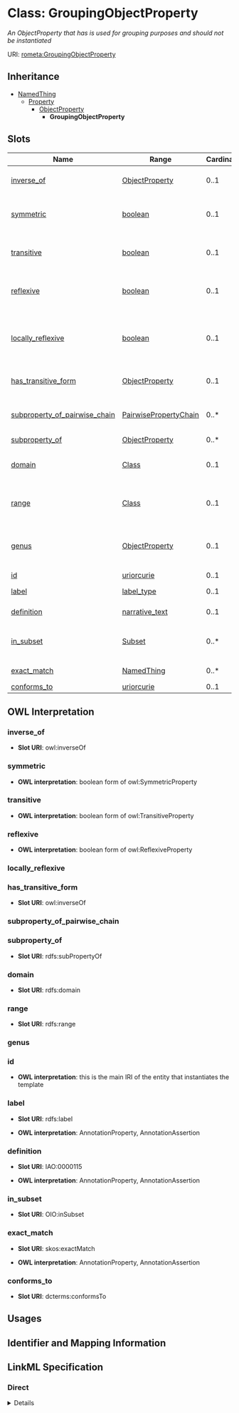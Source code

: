 # Class: GroupingObjectProperty
_An ObjectProperty that has is used for grouping purposes and should not be instantiated_








URI: [rometa:GroupingObjectProperty](http://purl.obolibrary.org/obo/ro/ro-metamodel/GroupingObjectProperty)




## Inheritance

* [NamedThing](NamedThing.md)
    * [Property](Property.md)
        * [ObjectProperty](ObjectProperty.md)
            * **GroupingObjectProperty**




## Slots

| Name | Range | Cardinality | Description  | OWL |
| ---  | --- | --- | --- | --- |
| [inverse_of](inverse_of.md) | [ObjectProperty](ObjectProperty.md) | 0..1 | connects an ObjectProperty to its inverse  |  |
| [symmetric](symmetric.md) | [boolean](boolean.md) | 0..1 | boolean form of the OWL SymmetricProperty characteristic  |  |
| [transitive](transitive.md) | [boolean](boolean.md) | 0..1 | boolean form of the OWL TransitiveProperty characteristic  |  |
| [reflexive](reflexive.md) | [boolean](boolean.md) | 0..1 | boolean form of the OWL ReflexiveProperty characteristic  |  |
| [locally_reflexive](locally_reflexive.md) | [boolean](boolean.md) | 0..1 | If s is locally_reflexive, then i.s=i for all instances i where s if a class slot for the type of i  |  |
| [has_transitive_form](has_transitive_form.md) | [ObjectProperty](ObjectProperty.md) | 0..1 | connects an ObjectProperty to its transitive form  |  |
| [subproperty_of_pairwise_chain](subproperty_of_pairwise_chain.md) | [PairwisePropertyChain](PairwisePropertyChain.md) | 0..* | connects an ObjectProperty to a chain that entails the Objectproperty  |  |
| [subproperty_of](subproperty_of.md) | [ObjectProperty](ObjectProperty.md) | 0..* | the parent relation  |  |
| [domain](domain.md) | [Class](Class.md) | 0..1 | The kinds of entity that can be the subject of the object property  |  |
| [range](range.md) | [Class](Class.md) | 0..1 | The kinds of entity that can be the object of the object property  |  |
| [genus](genus.md) | [ObjectProperty](ObjectProperty.md) | 0..1 | The part of the logical definition that indicates the parent that is being specialized  |  |
| [id](id.md) | [uriorcurie](uriorcurie.md) | 0..1 | None  |  |
| [label](label.md) | [label_type](label_type.md) | 0..1 | None  | AnnotationProperty, AnnotationAssertion |
| [definition](definition.md) | [narrative_text](narrative_text.md) | 0..1 | None  | AnnotationProperty, AnnotationAssertion |
| [in_subset](in_subset.md) | [Subset](Subset.md) | 0..* | Maps an ontology element to a subset it belongs to  |  |
| [exact_match](exact_match.md) | [NamedThing](NamedThing.md) | 0..* | None  | AnnotationProperty, AnnotationAssertion |
| [conforms_to](conforms_to.md) | [uriorcurie](uriorcurie.md) | 0..1 | None  |  |


## OWL Interpretation





### inverse_of


* __Slot URI__: owl:inverseOf












### symmetric








* __OWL interpretation__: boolean form of owl:SymmetricProperty






### transitive








* __OWL interpretation__: boolean form of owl:TransitiveProperty






### reflexive








* __OWL interpretation__: boolean form of owl:ReflexiveProperty






### locally_reflexive













### has_transitive_form


* __Slot URI__: owl:inverseOf












### subproperty_of_pairwise_chain













### subproperty_of


* __Slot URI__: rdfs:subPropertyOf












### domain


* __Slot URI__: rdfs:domain












### range


* __Slot URI__: rdfs:range












### genus













### id




* __OWL interpretation__: this is the main IRI of the entity that instantiates the template










### label


* __Slot URI__: rdfs:label





* __OWL interpretation__: AnnotationProperty, AnnotationAssertion








### definition


* __Slot URI__: IAO:0000115





* __OWL interpretation__: AnnotationProperty, AnnotationAssertion








### in_subset


* __Slot URI__: OIO:inSubset












### exact_match


* __Slot URI__: skos:exactMatch





* __OWL interpretation__: AnnotationProperty, AnnotationAssertion








### conforms_to


* __Slot URI__: dcterms:conformsTo















## Usages



## Identifier and Mapping Information











## LinkML Specification

<!-- TODO: investigate https://stackoverflow.com/questions/37606292/how-to-create-tabbed-code-blocks-in-mkdocs-or-sphinx -->

### Direct

<details>
```yaml
name: GroupingObjectProperty
description: An ObjectProperty that has is used for grouping purposes and should not
  be instantiated
from_schema: http://purl.obolibrary.org/obo/ro/ro-metamodel.yaml
is_a: ObjectProperty

```
</details>

### Induced

<details>
```yaml
name: GroupingObjectProperty
description: An ObjectProperty that has is used for grouping purposes and should not
  be instantiated
from_schema: http://purl.obolibrary.org/obo/ro/ro-metamodel.yaml
is_a: ObjectProperty
attributes:
  inverse_of:
    name: inverse_of
    description: connects an ObjectProperty to its inverse
    from_schema: http://purl.obolibrary.org/obo/ro/ro-metamodel.yaml
    domain: ObjectProperty
    slot_uri: owl:inverseOf
    inlined: true
    alias: inverse_of
    owner: GroupingObjectProperty
    range: ObjectProperty
  symmetric:
    name: symmetric
    close_mappings:
    - owl:SymmetricProperty
    annotations:
      boolean_form_of:
        tag: boolean_form_of
        value: owl:SymmetricProperty
    description: boolean form of the OWL SymmetricProperty characteristic
    from_schema: http://purl.obolibrary.org/obo/ro/ro-metamodel.yaml
    is_a: relational_logical_characteristic
    domain: ObjectProperty
    alias: symmetric
    owner: GroupingObjectProperty
    range: boolean
  transitive:
    name: transitive
    close_mappings:
    - owl:TransitiveProperty
    annotations:
      boolean_form_of:
        tag: boolean_form_of
        value: owl:TransitiveProperty
    description: boolean form of the OWL TransitiveProperty characteristic
    from_schema: http://purl.obolibrary.org/obo/ro/ro-metamodel.yaml
    is_a: relational_logical_characteristic
    domain: ObjectProperty
    alias: transitive
    owner: GroupingObjectProperty
    range: boolean
  reflexive:
    name: reflexive
    close_mappings:
    - owl:ReflexiveProperty
    annotations:
      boolean_form_of:
        tag: boolean_form_of
        value: owl:ReflexiveProperty
    description: boolean form of the OWL ReflexiveProperty characteristic
    comments:
    - it is rare for a property to be reflexive, this characteristic is added for
      completeness, consider instead locally_reflexive
    from_schema: http://purl.obolibrary.org/obo/ro/ro-metamodel.yaml
    is_a: relational_logical_characteristic
    domain: ObjectProperty
    alias: reflexive
    owner: GroupingObjectProperty
    range: boolean
  locally_reflexive:
    name: locally_reflexive
    description: If s is locally_reflexive, then i.s=i for all instances i where s
      if a class slot for the type of i
    from_schema: http://purl.obolibrary.org/obo/ro/ro-metamodel.yaml
    is_a: relational_logical_characteristic
    domain: ObjectProperty
    alias: locally_reflexive
    owner: GroupingObjectProperty
    range: boolean
  has_transitive_form:
    name: has_transitive_form
    description: connects an ObjectProperty to its transitive form
    examples:
    - value: genealogical ancestor of
      description: genealogical ancestor of is the transitive form of genealogical
        parent of
    from_schema: http://purl.obolibrary.org/obo/ro/ro-metamodel.yaml
    domain: ObjectProperty
    slot_uri: owl:inverseOf
    inlined: true
    alias: has_transitive_form
    owner: GroupingObjectProperty
    range: ObjectProperty
  subproperty_of_pairwise_chain:
    name: subproperty_of_pairwise_chain
    description: connects an ObjectProperty to a chain that entails the Objectproperty
    comments:
    - some metaclasses may choose to use this more strictly to include equivalence
    from_schema: http://purl.obolibrary.org/obo/ro/ro-metamodel.yaml
    is_a: subproperty_of
    domain: ObjectProperty
    multivalued: true
    alias: subproperty_of_pairwise_chain
    owner: GroupingObjectProperty
    range: PairwisePropertyChain
  subproperty_of:
    name: subproperty_of
    description: the parent relation
    from_schema: http://purl.obolibrary.org/obo/ro/ro-metamodel.yaml
    is_a: is_child_of
    domain: Property
    slot_uri: rdfs:subPropertyOf
    multivalued: true
    alias: subproperty_of
    owner: GroupingObjectProperty
    range: ObjectProperty
  domain:
    name: domain
    description: The kinds of entity that can be the subject of the object property
    from_schema: http://purl.obolibrary.org/obo/ro/ro-metamodel.yaml
    domain: Property
    slot_uri: rdfs:domain
    multivalued: false
    alias: domain
    owner: GroupingObjectProperty
    range: Class
  range:
    name: range
    description: The kinds of entity that can be the object of the object property
    from_schema: http://purl.obolibrary.org/obo/ro/ro-metamodel.yaml
    domain: Property
    slot_uri: rdfs:range
    multivalued: false
    alias: range
    owner: GroupingObjectProperty
    range: Class
  genus:
    name: genus
    description: The part of the logical definition that indicates the parent that
      is being specialized
    notes:
    - in RO we are typically refining an ObjectProperty, so the range is typically
      an ObjectProperty, but not always
    from_schema: http://purl.obolibrary.org/obo/ro/ro-metamodel.yaml
    is_a: is_child_of
    domain: NamedThing
    multivalued: false
    alias: genus
    owner: GroupingObjectProperty
    range: ObjectProperty
  id:
    name: id
    from_schema: http://purl.obolibrary.org/obo/ro/ro-metamodel.yaml
    domain: NamedThing
    identifier: true
    alias: id
    owner: GroupingObjectProperty
    range: uriorcurie
  label:
    name: label
    exact_mappings:
    - skos:prefLabel
    annotations:
      owl:
        tag: owl
        value: AnnotationProperty, AnnotationAssertion
    from_schema: http://purl.obolibrary.org/obo/ro/ro-metamodel.yaml
    domain: NamedThing
    slot_uri: rdfs:label
    alias: label
    owner: GroupingObjectProperty
    range: label type
  definition:
    name: definition
    exact_mappings:
    - skos:definition
    annotations:
      owl:
        tag: owl
        value: AnnotationProperty, AnnotationAssertion
    from_schema: http://purl.obolibrary.org/obo/ro/ro-metamodel.yaml
    domain: NamedThing
    slot_uri: IAO:0000115
    alias: definition
    owner: GroupingObjectProperty
    range: narrative text
  in_subset:
    name: in_subset
    description: Maps an ontology element to a subset it belongs to
    from_schema: http://purl.obolibrary.org/obo/ro/ro-metamodel.yaml
    domain: NamedThing
    slot_uri: OIO:inSubset
    multivalued: true
    alias: in_subset
    owner: GroupingObjectProperty
    range: Subset
  exact_match:
    name: exact_match
    annotations:
      owl:
        tag: owl
        value: AnnotationProperty, AnnotationAssertion
    from_schema: http://purl.obolibrary.org/obo/ro/ro-metamodel.yaml
    domain: NamedThing
    slot_uri: skos:exactMatch
    multivalued: true
    alias: exact_match
    owner: GroupingObjectProperty
    range: NamedThing
  conforms_to:
    name: conforms_to
    annotations:
      owl.fstring:
        tag: owl.fstring
        value: AnnotationAssertion( dcterms:conformsTo {id} rometa:{V} )
    from_schema: http://purl.obolibrary.org/obo/ro/ro-metamodel.yaml
    domain: NamedThing
    slot_uri: dcterms:conformsTo
    multivalued: false
    designates_type: true
    alias: conforms_to
    owner: GroupingObjectProperty
    range: uriorcurie

```
</details>